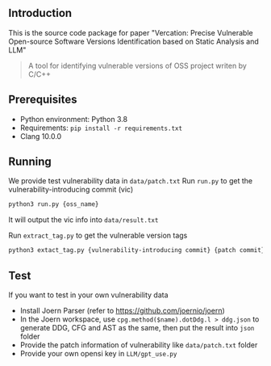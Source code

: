 ## Introduction
This is the source code package for paper "Vercation: Precise Vulnerable Open-source Software Versions Identification based on Static Analysis and LLM"

> A tool for identifying vulnerable versions of OSS project writen by C/C++

## Prerequisites

- Python environment: Python 3.8
- Requirements: `pip install -r requirements.txt`
- Clang 10.0.0

## Running
We provide test vulnerability data in `data/patch.txt`
Run `run.py` to get the vulnerability-introducing commit (vic)
```bash
python3 run.py {oss_name}
```
It will output the vic info into `data/result.txt`

Run `extract_tag.py` to get the vulnerable version tags

```bash
python3 extact_tag.py {vulnerability-introducing commit} {patch commit}
```

## Test
If you want to test in your own vulnerability data
- Install Joern Parser (refer to https://github.com/joernio/joern)
- In the Joern workspace, use `cpg.method($name).dotDdg.l > ddg.json` to generate DDG, CFG and AST as the same, then put the result into `json` folder
- Provide the patch information of vulnerability like `data/patch.txt` folder
- Provide your own opensi key in `LLM/gpt_use.py`

